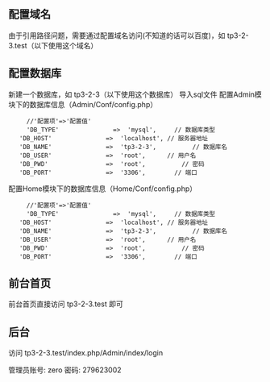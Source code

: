 ﻿## 配置域名
 
 由于引用路径问题，需要通过配置域名访问(不知道的话可以百度)，如 tp3-2-3.test（以下使用这个域名）
 
 ## 配置数据库
 
 新建一个数据库，如 tp3-2-3（以下使用这个数据库）
 导入sql文件
 配置Admin模块下的数据库信息（Admin/Conf/config.php）
 
 ```
 	  //'配置项'=>'配置值'
	  'DB_TYPE'               =>  'mysql',     // 数据库类型
    'DB_HOST'               =>  'localhost', // 服务器地址
    'DB_NAME'               =>  'tp3-2-3',          // 数据库名
    'DB_USER'               =>  'root',      // 用户名
    'DB_PWD'                =>  'root',          // 密码
    'DB_PORT'               =>  '3306',        // 端口
 ```
配置Home模块下的数据库信息（Home/Conf/config.php）
 
 ```
 	  //'配置项'=>'配置值'
	  'DB_TYPE'               =>  'mysql',     // 数据库类型
    'DB_HOST'               =>  'localhost', // 服务器地址
    'DB_NAME'               =>  'tp3-2-3',          // 数据库名
    'DB_USER'               =>  'root',      // 用户名
    'DB_PWD'                =>  'root',          // 密码
    'DB_PORT'               =>  '3306',        // 端口
 ```
 
 ## 前台首页
 
 前台首页直接访问 tp3-2-3.test 即可
 
 ## 后台
 
 访问 tp3-2-3.test/index.php/Admin/index/login
 
 管理员账号: zero
 密码: 279623002
